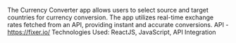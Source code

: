 The Currency Converter app allows users to select source and target countries for currency conversion. The app utilizes real-time exchange rates fetched from an API, providing instant and accurate conversions.
API - https://fixer.io/
Technologies Used: ReactJS, JavaScript, API Integration
